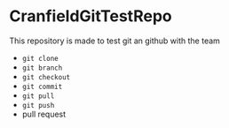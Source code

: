 # CranfieldGitTestRepo
This repository is made to test git an github with the team

- `git clone`
- `git branch`
- `git checkout`
- `git commit`
- `git pull`
- `git push`
- pull request
